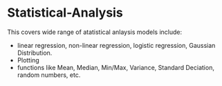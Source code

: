# Statistical-Analysis
This covers wide range of atatistical anlaysis models include: 
+ linear regression, non-linear regression, logistic regression, Gaussian Distribution.
+ Plotting
+ functions like Mean, Median, Min/Max, Variance, Standard Deciation, random numbers, etc. 

